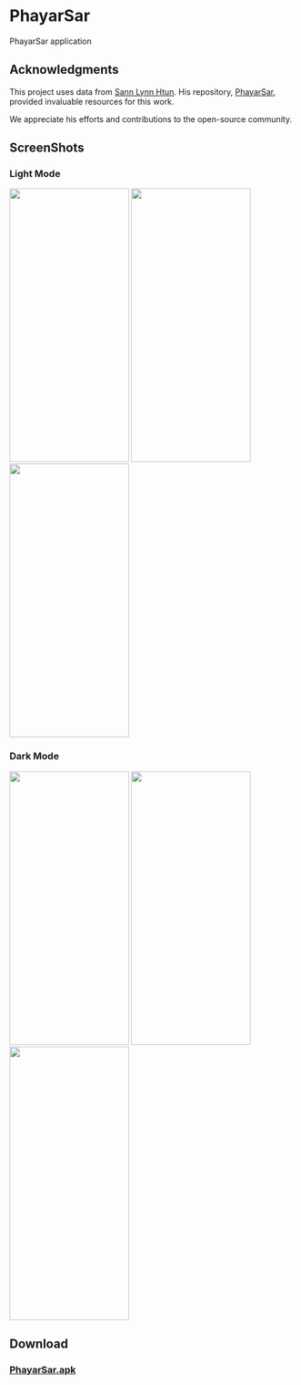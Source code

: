 # PhayarSar

PhayarSar application

## Acknowledgments

This project uses data from [Sann Lynn Htun](https://github.com/sannlynnhtun-coding). His repository, [PhayarSar](https://github.com/sannlynnhtun-coding/PhayarSar), provided invaluable resources for this work.

We appreciate his efforts and contributions to the open-source community.

## ScreenShots
### Light Mode
<img src="https://github.com/NyeinChanAung203/PhayarSar/assets/63293974/630c09ab-d592-49d4-8112-b7c0a3c29447" width="210" height="480">
<img src="https://github.com/NyeinChanAung203/PhayarSar/assets/63293974/1f2909b3-bdec-4616-8d8f-af2c4ba9dc67" width="210" height="480">
<img src="https://github.com/NyeinChanAung203/PhayarSar/assets/63293974/7a31e770-9d17-4dd3-afac-b78c5a3a5696" width="210" height="480">


### Dark Mode
<img src="https://github.com/NyeinChanAung203/PhayarSar/assets/63293974/8c7a5fc7-57ac-42ac-a106-7151031ca372" width="210" height="480">
<img src="https://github.com/NyeinChanAung203/PhayarSar/assets/63293974/624d1f10-e613-4815-8db6-a5fd49e2c1b4" width="210" height="480">
<img src="https://github.com/NyeinChanAung203/PhayarSar/assets/63293974/7d752b3d-4752-4aec-9ac4-34220253f133" width="210" height="480">


## Download
### [PhayarSar.apk](https://github.com/NyeinChanAung203/PhayarSar/blob/master/apk_file/phayarsar.apk)

